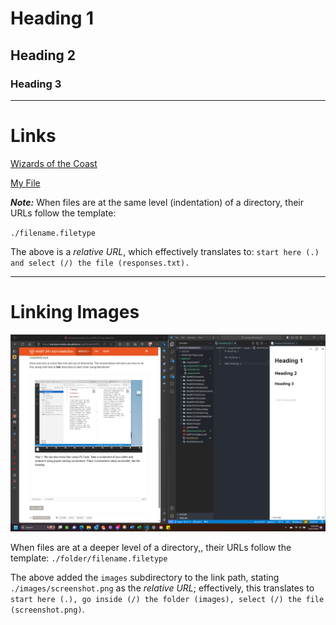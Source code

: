 # Heading 1

## Heading 2

### Heading 3

----------------------------
# Links

[Wizards of the Coast](https://company.wizards.com/en)

[My File](./responses.txt)

***Note:***
When files are at the same level (indentation) of a directory, their URLs follow the template: 

`./filename.filetype`

The above is a *relative URL*, which effectively translates to: `start here (.) and select (/) the file (responses.txt).`

----------------------------
# Linking Images

![Screenshot](./images/Screenshot20231017.png)

When files are at a deeper level of a directory,, their URLs follow the template: `./folder/filename.filetype`

The above added the `images` subdirectory to the link path, stating `./images/screenshot.png` as the *relative URL*; effectively, this translates to `start here (.), go inside (/) the folder (images), select (/) the file (screenshot.png)`.